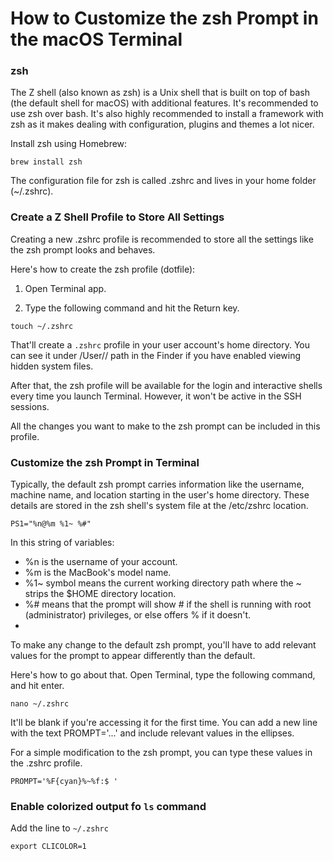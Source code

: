 # How to Customize the zsh Prompt in the macOS Terminal

### zsh

The Z shell (also known as zsh) is a Unix shell that is built on top of bash (the default shell for macOS) with additional features. It's recommended to use zsh over bash. It's also highly recommended to install a framework with zsh as it makes dealing with configuration, plugins and themes a lot nicer.

Install zsh using Homebrew:

``` 
brew install zsh
```

The configuration file for zsh is called .zshrc and lives in your home folder (~/.zshrc).

### Create a Z Shell Profile to Store All Settings
Creating a new .zshrc profile is recommended to store all the settings like the zsh prompt looks and behaves.

Here's how to create the zsh profile (dotfile):

1. Open Terminal app.

2. Type the following command and hit the Return key.

```touch ~/.zshrc```

That'll create a `.zshrc` profile in your user account's home directory. You can see it under /User/<username>/ path in the Finder if you have enabled viewing hidden system files.

After that, the zsh profile will be available for the login and interactive shells every time you launch Terminal. However, it won't be active in the SSH sessions.

All the changes you want to make to the zsh prompt can be included in this profile.


### Customize the zsh Prompt in Terminal

Typically, the default zsh prompt carries information like the username, machine name, and location starting in the user's home directory. These details are stored in the zsh shell's system file at the /etc/zshrc location.

```
PS1="%n@%m %1~ %#"
```

In this string of variables:

 - %n is the username of your account.
 - %m is the MacBook's model name.
 - %1~ symbol means the current working directory path where the ~ strips the $HOME directory location.
 - %# means that the prompt will show # if the shell is running with root (administrator) privileges, or else offers % if it doesn't.
 - 
To make any change to the default zsh prompt, you'll have to add relevant values for the prompt to appear differently than the default.

Here's how to go about that. Open Terminal, type the following command, and hit enter.

``` 
nano ~/.zshrc
```

It'll be blank if you're accessing it for the first time. You can add a new line with the text PROMPT='...' and include relevant values in the ellipses.

For a simple modification to the zsh prompt, you can type these values in the .zshrc profile.

```
PROMPT='%F{cyan}%~%f:$ '
```

### Enable colorized output fo `ls` command
Add the line to `~/.zshrc`

```
export CLICOLOR=1
```
